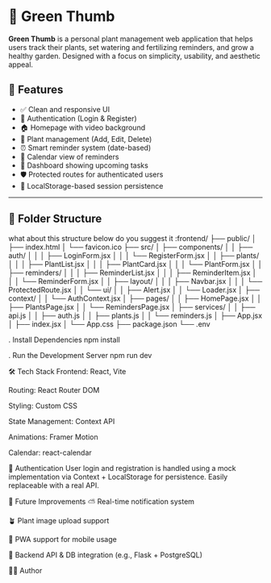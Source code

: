 # 🌿 Green Thumb

**Green Thumb** is a personal plant management web application that helps users track their plants, set watering and fertilizing reminders, and grow a healthy garden. Designed with a focus on simplicity, usability, and aesthetic appeal.

## 🚀 Features

- ✅ Clean and responsive UI
- 🔐 Authentication (Login & Register)
- 🏠 Homepage with video background
- 🌱 Plant management (Add, Edit, Delete)
- ⏰ Smart reminder system (date-based)
- 📅 Calendar view of reminders
- 🧠 Dashboard showing upcoming tasks
- 🛡️ Protected routes for authenticated users
- 💾 LocalStorage-based session persistence

---

## 📁 Folder Structure
what about this structure below do you suggest it :frontend/
├── public/
│   ├── index.html
│   └── favicon.ico
├── src/
│   ├── components/
│   │   ├── auth/
│   │   │   ├── LoginForm.jsx
│   │   │   └── RegisterForm.jsx
│   │   ├── plants/
│   │   │   ├── PlantList.jsx
│   │   │   ├── PlantCard.jsx
│   │   │   └── PlantForm.jsx
│   │   ├── reminders/
│   │   │   ├── ReminderList.jsx
│   │   │   ├── ReminderItem.jsx
│   │   │   └── ReminderForm.jsx
│   │   ├── layout/
│   │   │   ├── Navbar.jsx
│   │   │   └── ProtectedRoute.jsx
│   │   └── ui/
│   │       ├── Alert.jsx
│   │       └── Loader.jsx
│   ├── context/
│   │   └── AuthContext.jsx
│   ├── pages/
│   │   ├── HomePage.jsx
│   │   ├── PlantsPage.jsx
│   │   └── RemindersPage.jsx
│   ├── services/
│   │   ├── api.js
│   │   ├── auth.js
│   │   ├── plants.js
│   │   └── reminders.js
│   ├── App.jsx
│   ├── index.jsx
│   └── App.css
├── package.json
└── .env

. Install Dependencies
npm install

. Run the Development Server
npm run dev

🛠 Tech Stack
Frontend: React, Vite

Routing: React Router DOM

Styling: Custom CSS

State Management: Context API

Animations: Framer Motion

Calendar: react-calendar

🔐 Authentication
User login and registration is handled using a mock implementation via Context + LocalStorage for persistence.
 Easily replaceable with a real API.

 📌 Future Improvements
⛅ Real-time notification system

🪴 Plant image upload support

📱 PWA support for mobile usage

🔧 Backend API & DB integration (e.g., Flask + PostgreSQL)

🧑‍💻 Author